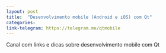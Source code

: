 ```yaml
---
layout: post
title:  "Desenvolvimento mobile (Android e iOS) com Qt"
categories: 
link-telegram: https://telegram.me/qtmobile
---
```

Canal com links e dicas sobre desenvolvimento mobile com Qt 
